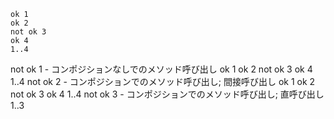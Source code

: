     ok 1
    ok 2
    not ok 3
    ok 4
    1..4
not ok 1 - コンポジションなしでのメソッド呼び出し
    ok 1
    ok 2
    not ok 3
    ok 4
    1..4
not ok 2 - コンポジションでのメソッド呼び出し; 間接呼び出し
    ok 1
    ok 2
    not ok 3
    ok 4
    1..4
not ok 3 - コンポジションでのメソッド呼び出し; 直呼び出し
1..3
